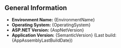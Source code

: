 ﻿## General Information
 - **Environment Name:** {EnvironmentName}
 - **Operating System:** {OperatingSystem}
 - **ASP.NET Version:** {AspNetVersion}
 - **Application Version:** {SemanticVersion} (Last build: {AppAssemblyLastBuildDate})
